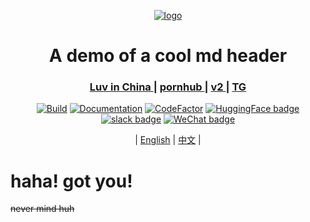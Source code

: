 <div id="top" align="center">

   [![logo](https://gifdb.com/images/high/naked-stewie-griffin-get-warm-nicchgv8scze8bte.webp)](https://github.com/B06o)
  <br>

   # A demo of a cool md header
  
   <h3> <a href="http://www.gov.cn/index.htm"> Luv in China </a> |
   <a href="https://www.pornhub.com/"> pornhub </a> |
   <a href="https://www.v2ex.com/"> v2 </a> |
   <a href="https://web.telegram.org/z/"> TG </a></h3>

   [![Build](https://github.com/hpcaitech/ColossalAI/actions/workflows/build_on_schedule.yml/badge.svg)](url)
   [![Documentation](https://readthedocs.org/projects/colossalai/badge/?version=latest)](url)
   [![CodeFactor](https://www.codefactor.io/repository/github/hpcaitech/colossalai/badge)](url)
   [![HuggingFace badge](https://img.shields.io/badge/%F0%9F%A4%97HuggingFace-Join-yellow)](url)
   [![slack badge](https://img.shields.io/badge/Slack-join-blueviolet?logo=slack&amp)](url)
   [![WeChat badge](https://img.shields.io/badge/微信-加入-green?logo=wechat&amp)](url)


   | [English](README.md) | [中文](README.md) |

</div>


# haha! got you!

~~never mind huh~~


